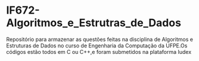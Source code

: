 # IF672-Algoritmos_e_Estrutras_de_Dados
Repositório para armazenar as questões feitas na disciplina de Algoritmos e Estruturas de Dados no curso de Engenharia da Computação da UFPE.Os códigos estão todos em C ou C++,e foram submetidos na plataforma Iudex
